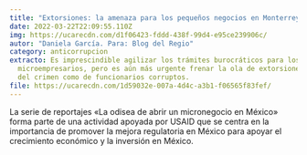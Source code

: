 ```yaml
---
title: "Extorsiones: la amenaza para los pequeños negocios en Monterrey "
date: 2022-03-22T22:09:55.110Z
img: https://ucarecdn.com/d1f06423-fddd-438f-99d4-e95ce239906c/
autor: "Daniela García. Para: Blog del Regio"
category: anticorrupcion
extracto: Es imprescindible agilizar los trámites burocráticos para los
  microempresarios, pero es aún más urgente frenar la ola de extorsiones tanto
  del crimen como de funcionarios corruptos.
file: https://ucarecdn.com/1d59032e-007a-4d4c-a3b1-f06565f83fef/
---
```

La serie de reportajes «La odisea de abrir un micronegocio en México» forma parte de una actividad apoyada por USAID que se centra en la importancia de promover la mejora regulatoria en México para apoyar el crecimiento económico y la inversión en México.